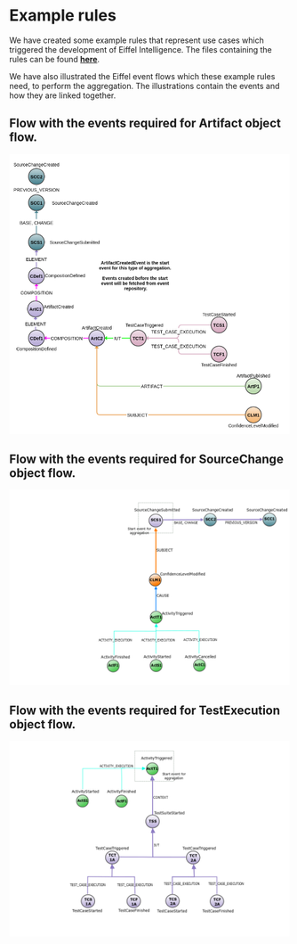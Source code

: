 # Example rules

We have created some example rules that represent use cases which triggered 
the development of Eiffel Intelligence. The files containing the rules 
can be found [**here**](https://github.com/eiffel-community/eiffel-intelligence/tree/master/src/main/resources/rules).

We have also illustrated the Eiffel event flows which these example rules 
need, to perform the aggregation. The illustrations contain the events 
and how they are linked together.

## Flow with the events required for Artifact object flow.

<img src="images/ArtifactRules.png">
</img>

## Flow with the events required for SourceChange object flow.

<img src="images/SourceChangeRules.png">
</img>

## Flow with the events required for TestExecution object flow.

<img src="images/TestExecutionRules.png">
</img>